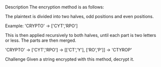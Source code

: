 Description
The encryption method is as follows:

The plaintext is divided into two halves, odd positions and even positions.

Example: 'CRYPTO' -> ['CYT','RPO']

This is then applied recursively to both halves, until each part is two letters or less. The parts are then merged.

'CRYPTO' -> ['CYT','RPO'] -> [['CT','Y'], ['RO','P']] -> 'CTYROP'

Challenge
Given a string encrypted with this method, decrypt it.